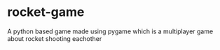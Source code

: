 # rocket-game
A python based game made using pygame which is a multiplayer game about rocket shooting eachother
